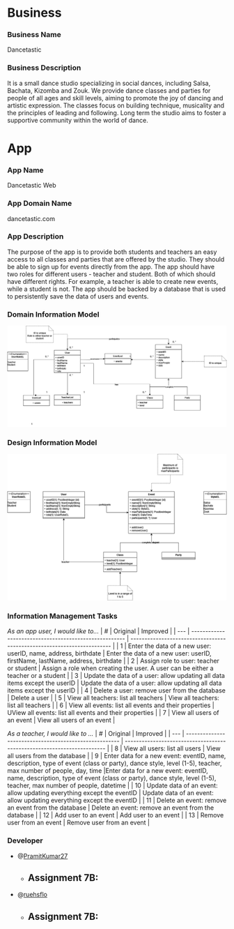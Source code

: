 # Business
### Business Name
Dancetastic

### Business Description
It is a small dance studio specializing in social dances, including Salsa, Bachata, Kizomba and Zouk. We provide dance classes and parties for people of all ages and skill levels, aiming to promote the joy of dancing and artistic expression. The classes focus on building technique, musicality and the principles of leading and following. Long term the studio aims to foster a supportive community within the world of dance. 

# App
### App Name
Dancetastic Web

### App Domain Name
dancetastic.com

### App Description
The purpose of the app is to provide both students and teachers an easy access to all classes and parties that are offered by the studio. They should be able to sign up for events directly from the app. The app should have two roles for different users - teacher and student. Both of which should have different rights. For example, a teacher is able to create new events, while a student is not. The app should be backed by a database that is used to persistently save the data of users and events. 

### Domain Information Model

![Domain information model](uml/domain_information_model.png?raw=true)

### Design Information Model

![Design Information model](uml/design_information_model.png?raw=true)


### Information Management Tasks

_As an app user, I would like to..._
| # | Original | Improved |
| --- | ------------------------------------------------------ | ----------------------------------------------------------------------- |
| 1 | Enter the data of a new user: userID, name, address, birthdate | Enter the data of a new user: userID, firstName, lastName, address, birthdate |
| 2 | Assign role to user: teacher or student | Assign a role when creating the user. A user can be either a teacher or a student  |
| 3 | Update the data of a user: allow updating all data items except the userID |  Update the data of a user: allow updating all data items except the userID |
| 4 | Delete a user: remove user from the database | Delete a user |
| 5 | View all teachers: list all teachers | View all teachers: list all teachers |
| 6 | View all events: list all events and their properties | UView all events: list all events and their properties |
| 7 | View all users of an event | View all users of an event |

_As a teacher, I would like to ..._
| # | Original | Improved |
| --- | ------------------------------------------------------ | ----------------------------------------------------------------------- |
| 8 | View all users: list all users |  View all users from the database |
| 9 | Enter data for a new event: eventID, name, description, type of event (class or party), dance style, level (1-5), teacher, max number of people, day, time |Enter data for a new event: eventID, name, description, type of event (class or party), dance style, level (1-5), teacher, max number of people, datetime |
| 10 | Update data of an event: allow updating everything except the eventID | Update data of an event: allow updating everything except the eventID |
| 11 | Delete an event: remove an event from the database | Delete an event: remove an event from the database |
| 12 | Add user to an event | Add user to an event |
| 13 | Remove user from an event | Remove user from an event |


### Developer 
- @[PramitKumar27](https://github.com/PramitKumar27)
    - Assignment 7B:
        - 
- @[ruehsflo](https://github.com/ruehsflo)
    - Assignment 7B:
        -